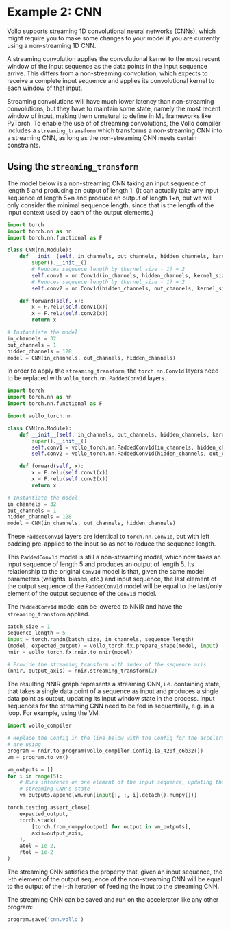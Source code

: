# Example 2: CNN

Vollo supports streaming 1D convolutional neural networks (CNNs), which might
require you to make some changes to your model if you are currently using a
non-streaming 1D CNN.

A streaming convolution applies the convolutional kernel to the most recent
window of the input sequence as the data points in the input sequence arrive.
This differs from a non-streaming convolution, which expects to receive a
complete input sequence and applies its convolutional kernel to each window of
that input.

Streaming convolutions will have much lower latency than non-streaming
convolutions, but they have to maintain some state, namely the most recent
window of input, making them unnatural to define in ML frameworks like PyTorch.
To enable the use of of streaming convolutions, the Vollo compiler includes a
`streaming_transform` which transforms a non-streaming CNN into a streaming CNN,
as long as the non-streaming CNN meets certain constraints.

## Using the `streaming_transform`

The model below is a non-streaming CNN taking an input sequence of length 5 and
producing an output of length 1.
(It can actually take any input sequence of length 5+n and produce an output of
length 1+n, but we will only consider the minimal sequence length, since that is
the length of the input context used by each of the output elements.)

```python
import torch
import torch.nn as nn
import torch.nn.functional as F

class CNN(nn.Module):
    def __init__(self, in_channels, out_channels, hidden_channels, kernel_size=3):
        super().__init__()
        # Reduces sequence length by (kernel_size - 1) = 2
        self.conv1 = nn.Conv1d(in_channels, hidden_channels, kernel_size)
        # Reduces sequence length by (kernel_size - 1) = 2
        self.conv2 = nn.Conv1d(hidden_channels, out_channels, kernel_size)

    def forward(self, x):
        x = F.relu(self.conv1(x))
        x = F.relu(self.conv2(x))
        return x

# Instantiate the model
in_channels = 32
out_channels = 1
hidden_channels = 128
model = CNN(in_channels, out_channels, hidden_channels)
```

In order to apply the `streaming_transform`, the `torch.nn.Conv1d` layers need
to be replaced with `vollo_torch.nn.PaddedConv1d` layers.

```python
import torch
import torch.nn as nn
import torch.nn.functional as F

import vollo_torch.nn

class CNN(nn.Module):
    def __init__(self, in_channels, out_channels, hidden_channels, kernel_size=3):
        super().__init__()
        self.conv1 = vollo_torch.nn.PaddedConv1d(in_channels, hidden_channels, kernel_size)
        self.conv2 = vollo_torch.nn.PaddedConv1d(hidden_channels, out_channels, kernel_size)

    def forward(self, x):
        x = F.relu(self.conv1(x))
        x = F.relu(self.conv2(x))
        return x

# Instantiate the model
in_channels = 32
out_channels = 1
hidden_channels = 128
model = CNN(in_channels, out_channels, hidden_channels)
```

These `PaddedConv1d` layers are identical to `torch.nn.Conv1d`, but with left
padding pre-applied to the input so as not to reduce the sequence length.

This `PaddedConv1d` model is still a non-streaming model, which now takes an
input sequence of length 5 and produces an output of length 5.
Its relationship to the original `Conv1d` model is that, given the same model
parameters (weights, biases, etc.) and input sequence, the last element of the
output sequence of the `PaddedConv1d` model will be equal to the last/only
element of the output sequence of the `Conv1d` model.

The `PaddedConv1d` model can be lowered to NNIR and have the
`streaming_transform` applied.

```python
batch_size = 1
sequence_length = 5
input = torch.randn(batch_size, in_channels, sequence_length)
(model, expected_output) = vollo_torch.fx.prepare_shape(model, input)
nnir = vollo_torch.fx.nnir.to_nnir(model)

# Provide the streaming transform with index of the sequence axis
(nnir, output_axis) = nnir.streaming_transform(2)
```

The resulting NNIR graph represents a streaming CNN, i.e. containing state, that
takes a single data point of a sequence as input and produces a single data
point as output, updating its input window state in the process.
Input sequences for the streaming CNN need to be fed in sequentially, e.g. in a
loop.
For example, using the VM:

```python
import vollo_compiler

# Replace the Config in the line below with the Config for the accelerator you
# are using
program = nnir.to_program(vollo_compiler.Config.ia_420f_c6b32())
vm = program.to_vm()

vm_outputs = []
for i in range(5):
    # Runs inference on one element of the input sequence, updating the
    # streaming CNN's state
    vm_outputs.append(vm.run(input[:, :, i].detach().numpy()))

torch.testing.assert_close(
    expected_output,
    torch.stack(
        [torch.from_numpy(output) for output in vm_outputs],
        axis=output_axis,
    ),
    atol = 1e-2,
    rtol = 1e-2
)
```

The streaming CNN satisfies the property that, given an input sequence, the i-th
element of the output sequence of the non-streaming CNN will be equal to the
output of the i-th iteration of feeding the input to the streaming CNN.

The streaming CNN can be saved and run on the accelerator like any other
program:

```python
program.save('cnn.vollo')
```
